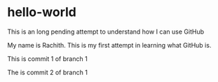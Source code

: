# hello-world
This is an long pending attempt to understand how I can use GitHub

My name is Rachith. This is my first attempt in learning what GitHub is.

This is commit 1 of branch 1 

The is commit 2 of branch 1
